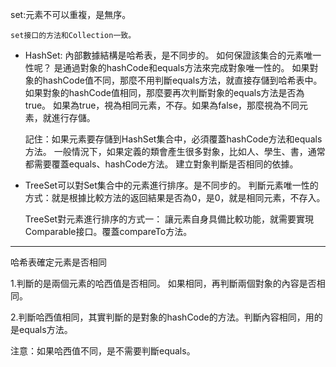 set:元素不可以重複，是無序。

    set接口的方法和Collection一致。
- HashSet: 內部數據結構是哈希表，是不同步的。
    如何保證該集合的元素唯一性呢？
    是通過對象的hashCode和equals方法來完成對象唯一性的。
    如果對象的hashCode值不同，那麼不用判斷equals方法，就直接存儲到哈希表中。
    如果對象的hashCode值相同，那麼要再次判斷對象的equals方法是否為true。
    如果為true，視為相同元素，不存。如果為false，那麼視為不同元素，就進行存儲。
    
    記住：如果元素要存儲到HashSet集合中，必須覆蓋hashCode方法和equals方法。
    一般情況下，如果定義的類會產生很多對象，比如人、學生、書，通常都需要覆蓋equals、hashCode方法。
    建立對象判斷是否相同的依據。
    
    
    
- TreeSet可以對Set集合中的元素進行排序。是不同步的。
    判斷元素唯一性的方式：就是根據比較方法的返回結果是否為0，是0，就是相同元素，不存入。
    
    TreeSet對元素進行排序的方式一：
    讓元素自身具備比較功能，就需要實現Comparable接口。覆蓋compareTo方法。



---
哈希表確定元素是否相同

1.判斷的是兩個元素的哈西值是否相同。
如果相同，再判斷兩個對象的內容是否相同。

2.判斷哈西值相同，其實判斷的是對象的hashCode的方法。判斷內容相同，用的是equals方法。

注意：如果哈西值不同，是不需要判斷equals。